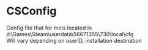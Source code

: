 # CSConfig

Config file that for meis located in d:\Games\Steam\userdata\56671355\730\local\cfg\
Will vary depending on userID, installation destination
